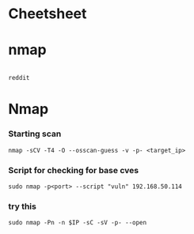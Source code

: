 # Cheetsheet

# nmap  


```

reddit

```























# Nmap 

### Starting scan 
```
nmap -sCV -T4 -O --osscan-guess -v -p- <target_ip>

```

### Script for checking for base cves

```
sudo nmap -p<port> --script "vuln" 192.168.50.114
```


### try this

```
sudo nmap -Pn -n $IP -sC -sV -p- --open
```









































